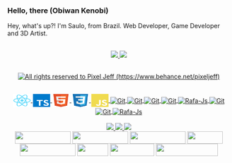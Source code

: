 ### Hello, there (Obiwan Kenobi) 

Hey, what's up?! I'm Saulo, from Brazil. Web Developer, Game Developer and 3D Artist. 

<div align="center">
  <br>
  <a href="[https://github.com/SauloOliveira06](https://github.com/SauloOliveira06/)">
  <img height="180em" src="https://github-readme-stats.vercel.app/api?username=SauloOliveira06&show_icons=true&theme=dracula&include_all_commits=true&count_private=true"/>
  <img height="180em" src="https://github-readme-stats.vercel.app/api/top-langs/?username=SauloOliveira06&layout=compact&langs_count=7&theme=dracula"/>
</div>
    
<p align="center">
    <br>
    <img alt="All rights reserved to Pixel Jeff (https://www.behance.net/pixeljeff)" src="https://mir-s3-cdn-cf.behance.net/project_modules/1400/38094b95235473.5e92ecc4409a8.gif" />
</p>
  
 <div style="display: inline_block" align="center"><br>
  <img align="center" alt="Rafa-React" height="30" width="40" src="https://raw.githubusercontent.com/devicons/devicon/master/icons/react/react-original.svg">
  <img align="center" alt="Rafa-Ts" height="30" width="40" src="https://raw.githubusercontent.com/devicons/devicon/master/icons/typescript/typescript-plain.svg">
  <img align="center" alt="Rafa-HTML" height="30" width="40" src="https://raw.githubusercontent.com/devicons/devicon/master/icons/html5/html5-original.svg">
  <img align="center" alt="Rafa-CSS" height="30" width="40" src="https://raw.githubusercontent.com/devicons/devicon/master/icons/css3/css3-original.svg">
  <img align="center" alt="Rafa-Js" height="30" width="40" src="https://raw.githubusercontent.com/devicons/devicon/master/icons/javascript/javascript-plain.svg">
  <img align="center" alt="Git" height="30" width="40" src="https://icongr.am/devicon/nodejs-original.svg?size=128&color=currentColor">
  <img align="center" alt="Git" height="30" width="40" src="https://icongr.am/devicon/mongodb-original.svg?size=128&color=currentColor">
  <img align="center" alt="Git" height="30" width="40" src="https://icongr.am/devicon/git-original.svg?size=128&color=currentColor">
  <img align="center" alt="Git" height="30" width="40" src="https://icongr.am/devicon/sourcetree-original.svg?size=128&color=currentColor">
  <img align="center" alt="Rafa-Js" height="30" width="40" src="https://raw.githubusercontent.com/jmnote/z-icons/master/svg/bootstrap.svg">
  <img align="center" alt="Git" height="30" width="40" src="https://icongr.am/devicon/yarn-original.svg?size=128&color=currentColor">
  <img align="center" alt="Git" height="30" width="40" src="https://icongr.am/devicon/npm-original-wordmark.svg?size=128&color=currentColor">
  <img align="center" alt="Rafa-Js" height="30" width="40" src="https://icongr.am/devicon/babel-original.svg?size=128&color=currentColor">
  
</div>
    <br>

<div align="center"> 
  <a href="https://instagram.com/SauloOliveira06" target="_blank">
    <img src="https://img.shields.io/badge/-Instagram-%23E4405F?style=for-the-badge&logo=instagram&logoColor=white" target="_blank">
  </a>
  <a href="saulo.oliveira@gmail.com">
    <img src="https://img.shields.io/badge/-Gmail-%23333?style=for-the-badge&logo=gmail&logoColor=white" target="_blank">
  </a>
  <a href="https://www.linkedin.com/in/saulo-oliveira-422542b2/" target="_blank">
    <img src="https://img.shields.io/badge/-LinkedIn-%230077B5?style=for-the-badge&logo=linkedin&logoColor=white" target="_blank">
  </a>
</div>
  
  <div align="center">
    <img align="center" alt="" height="28" width="126" src="https://img.shields.io/badge/Epic%20Games-313131?style=for-the-badge&logo=Epic%20Games&logoColor=white">
    <img align="center" alt="" height="28" width="126" src="https://img.shields.io/badge/Counter_Strike-000000?style=for-the-badge&logo=counter-strike&logoColor=white">
    <img align="center" alt="" height="28" width="126" src="https://img.shields.io/badge/PlayStation-003791?style=for-the-badge&logo=playstation&logoColor=white">
    <img align="center" alt="" height="28" width="80" src="https://img.shields.io/badge/Steam-000000?style=for-the-badge&logo=steam&logoColor=white">
    <img align="center" alt="" height="28" width="126" src="https://img.shields.io/badge/YouTube_Music-FF0000?style=for-the-badge&logo=youtube-music&logoColor=white">
    <img align="center" alt="" height="28" width="70" src="https://img.shields.io/badge/iFood-EA1D2C?style=for-the-badge&logo=ifood&logoColor=white">
    <img align="center" alt="" height="28" width="100" src="https://img.shields.io/badge/blender-%23F5792A.svg?style=for-the-badge&logo=blender&logoColor=white">
    <img align="center" alt="" height="28" width="140" src="https://img.shields.io/badge/AMD-Radeon_RX_5500-ED1C24?style=for-the-badge&logo=amd&logoColor=white">
    
    
    
  </div>
